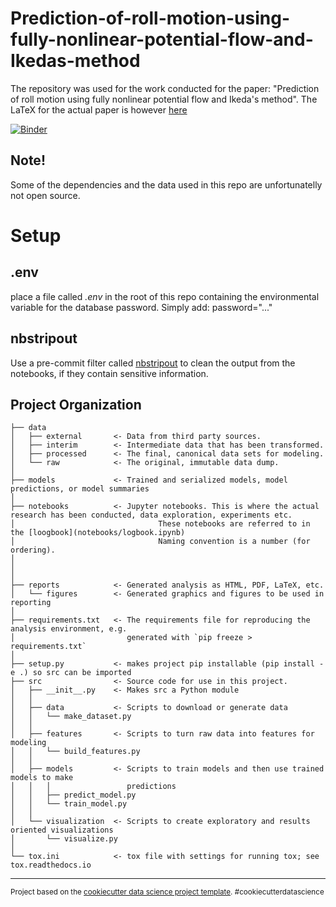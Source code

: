 Prediction-of-roll-motion-using-fully-nonlinear-potential-flow-and-Ikedas-method
==============================
The repository was used for the work conducted for the paper: "Prediction of roll motion using fully nonlinear potential flow and Ikeda's method". The LaTeX for the actual paper is however [here](https://github.com/martinlarsalbert/inviscid_CFD_-roll_decay)



[![Binder](https://mybinder.org/badge_logo.svg)](https://mybinder.org/v2/gh/martinlarsalbert/Prediction-of-roll-motion-using-fully-nonlinear-potential-flow-and-Ikedas-method/HEAD)

## Note!
Some of the dependencies and the data used in this repo are unfortunatelly not open source.

# Setup
## .env
place a file called *.env* in the root of this repo containing the environmental variable for the database password. Simply add: password="..."

## nbstripout
Use a pre-commit filter called [nbstripout](https://github.com/kynan/nbstripout) to clean the output from the notebooks, if they contain sensitive information.

Project Organization
------------

    ├── data
    │   ├── external       <- Data from third party sources.
    │   ├── interim        <- Intermediate data that has been transformed.
    │   ├── processed      <- The final, canonical data sets for modeling.
    │   └── raw            <- The original, immutable data dump.
    │
    ├── models             <- Trained and serialized models, model predictions, or model summaries
    │
    ├── notebooks          <- Jupyter notebooks. This is where the actual research has been conducted, data exploration, experiments etc.  
    │                                These notebooks are referred to in the [loogbook](notebooks/logbook.ipynb)
    │                                Naming convention is a number (for ordering).
    │                         
    │
    │
    ├── reports            <- Generated analysis as HTML, PDF, LaTeX, etc.
    │   └── figures        <- Generated graphics and figures to be used in reporting
    │
    ├── requirements.txt   <- The requirements file for reproducing the analysis environment, e.g.
    │                         generated with `pip freeze > requirements.txt`
    │
    ├── setup.py           <- makes project pip installable (pip install -e .) so src can be imported
    ├── src                <- Source code for use in this project.
    │   ├── __init__.py    <- Makes src a Python module
    │   │
    │   ├── data           <- Scripts to download or generate data
    │   │   └── make_dataset.py
    │   │
    │   ├── features       <- Scripts to turn raw data into features for modeling
    │   │   └── build_features.py
    │   │
    │   ├── models         <- Scripts to train models and then use trained models to make
    │   │   │                 predictions
    │   │   ├── predict_model.py
    │   │   └── train_model.py
    │   │
    │   └── visualization  <- Scripts to create exploratory and results oriented visualizations
    │       └── visualize.py
    │
    └── tox.ini            <- tox file with settings for running tox; see tox.readthedocs.io


--------

<p><small>Project based on the <a target="_blank" href="https://drivendata.github.io/cookiecutter-data-science/">cookiecutter data science project template</a>. #cookiecutterdatascience</small></p>
